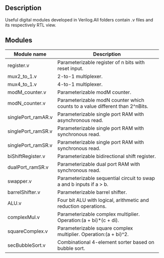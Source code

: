## **Description**
Useful digital modules developed in Verilog.All folders contain .v files and its respectively RTL view. 

## **Modules**

| Module name| Description |
| ------ | ----------- |
| register.v| Parameterizable register of n bits with reset input.|
| mux2_to_1.v| 2-to-1 multiplexer. |
| mux4_to_1.v|  4-to-1 multiplexer. |
| modM_counter.v| Parameterizable modM counter. |
| modN_counter.v| Parameterizable modN counter which counts to a value different than 2^nBits. |
| singlePort_ramAR.v| Parameterizable single port RAM with asynchronous read. |
| singlePort_ramSR.v| Parameterizable single port RAM with synchronous read. 
| singlePort_ramSR.v| Parameterizable single port RAM with synchronous read. 
| biShiftRegister.v| Parameterizable bidirectional shift register. |
| dualPort_ramSR.v| Parameterizable dual port RAM with synchronous read. 
| swapper.v|Parameterizable sequential circuit to swap a and b inputs if a > b. 
| barrelShifter.v| Parameterizable barrel shifter. 
| ALU.v| Four bit ALU with logical, arithmetic and reduction operations. 
| complexMul.v| Parameterizable complex multiplier. Operation:(a + bi)*(c + di). 
| squareComplex.v| Parameterizable square complex multiplier. Operation:(a + bi)^2. 
| secBubbleSort.v| Combinational 4-element sorter based on bubble sort.
 
